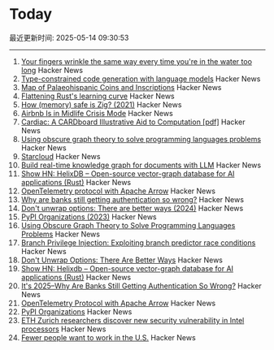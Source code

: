 # Today

最近更新时间: 2025-05-14 09:30:53

--- 
1. [Your fingers wrinkle the same way every time you're in the water too long](https://www.binghamton.edu/news/story/5547/do-your-fingers-wrinkle-the-same-way-every-time-youre-in-the-water-too-long-new-research-says-yes) Hacker News
2. [Type-constrained code generation with language models](https://arxiv.org/abs/2504.09246) Hacker News
3. [Map of Palaeohispanic Coins and Inscriptions](http://hesperia.ucm.es/consulta_hesperia/mapas.php) Hacker News
4. [Flattening Rust's learning curve](https://corrode.dev/blog/flattening-rusts-learning-curve/) Hacker News
5. [How (memory) safe is Zig? (2021)](https://www.scattered-thoughts.net/writing/how-safe-is-zig/) Hacker News
6. [Airbnb Is in Midlife Crisis Mode](https://www.wired.com/story/airbnb-is-in-midlife-crisis-mode-reinvention-app-services/) Hacker News
7. [Cardiac: A CARDboard Illustrative Aid to Computation [pdf]](https://www.cs.drexel.edu/~bls96/museum/CARDIAC_manual.pdf) Hacker News
8. [Using obscure graph theory to solve programming languages problems](https://reasonablypolymorphic.com/blog/solving-lcsa/) Hacker News
9. [Starcloud](https://www.ycombinator.com/companies/starcloud) Hacker News
10. [Build real-time knowledge graph for documents with LLM](https://cocoindex.io/blogs/knowledge-graph-for-docs/) Hacker News
11. [Show HN: HelixDB – Open-source vector-graph database for AI applications (Rust)](https://github.com/HelixDB/helix-db/) Hacker News
12. [OpenTelemetry protocol with Apache Arrow](https://opentelemetry.io/blog/2025/otel-arrow-phase-2/) Hacker News
13. [Why are banks still getting authentication so wrong?](https://jamal.haba.sh/its-2025-why-are-banks-still-getting-authentication-so-wrong/) Hacker News
14. [Don't unwrap options: There are better ways (2024)](https://corrode.dev/blog/rust-option-handling-best-practices/) Hacker News
15. [PyPI Organizations (2023)](https://blog.pypi.org/posts/2023-04-23-introducing-pypi-organizations/) Hacker News
16. [Using Obscure Graph Theory to Solve Programming Languages Problems](https://reasonablypolymorphic.com/blog/solving-lcsa/) Hacker News
17. [Branch Privilege Injection: Exploiting branch predictor race conditions](https://comsec.ethz.ch/research/microarch/branch-privilege-injection/) Hacker News
18. [Don't Unwrap Options: There Are Better Ways](https://corrode.dev/blog/rust-option-handling-best-practices/) Hacker News
19. [Show HN: Helixdb – Open-source vector-graph database for AI applications (Rust)](https://github.com/HelixDB/helix-db/) Hacker News
20. [It's 2025–Why Are Banks Still Getting Authentication So Wrong?](https://jamal.haba.sh/its-2025-why-are-banks-still-getting-authentication-so-wrong/) Hacker News
21. [OpenTelemetry Protocol with Apache Arrow](https://opentelemetry.io/blog/2025/otel-arrow-phase-2/) Hacker News
22. [PyPI Organizations](https://blog.pypi.org/posts/2023-04-23-introducing-pypi-organizations/) Hacker News
23. [ETH Zurich researchers discover new security vulnerability in Intel processors](https://ethz.ch/en/news-and-events/eth-news/news/2025/05/eth-zurich-researchers-discover-new-security-vulnerability-in-intel-processors.html) Hacker News
24. [Fewer people want to work in the U.S.](https://www.axios.com/2025/05/13/us-jobs-foreign-workers) Hacker News
